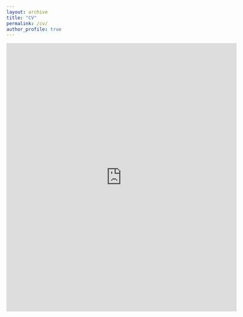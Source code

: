 ```yaml
---
layout: archive
title: "CV"
permalink: /cv/
author_profile: true
---
```


<embed src="https://cyborginhas.github.io/blaginh/files/cv.pdf" width="600" height="700" type='application/pdf'>
